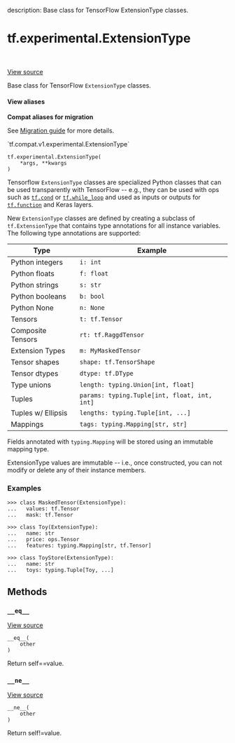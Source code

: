 description: Base class for TensorFlow ExtensionType classes.

<div itemscope itemtype="http://developers.google.com/ReferenceObject">
<meta itemprop="name" content="tf.experimental.ExtensionType" />
<meta itemprop="path" content="Stable" />
<meta itemprop="property" content="__eq__"/>
<meta itemprop="property" content="__init__"/>
<meta itemprop="property" content="__ne__"/>
</div>

# tf.experimental.ExtensionType

<!-- Insert buttons and diff -->

<table class="tfo-notebook-buttons tfo-api nocontent" align="left">

</table>

<a target="_blank" href="/code/stable/tensorflow/python/framework/extension_type.py">View source</a>



Base class for TensorFlow `ExtensionType` classes.

<section class="expandable">
  <h4 class="showalways">View aliases</h4>
  <p>
<b>Compat aliases for migration</b>
<p>See
<a href="https://www.tensorflow.org/guide/migrate">Migration guide</a> for
more details.</p>
<p>`tf.compat.v1.experimental.ExtensionType`</p>
</p>
</section>

<pre class="devsite-click-to-copy prettyprint lang-py tfo-signature-link">
<code>tf.experimental.ExtensionType(
    *args, **kwargs
)
</code></pre>



<!-- Placeholder for "Used in" -->

Tensorflow `ExtensionType` classes are specialized Python classes that can be
used transparently with TensorFlow -- e.g., they can be used with ops
such as <a href="../../tf/cond.md"><code>tf.cond</code></a> or <a href="../../tf/while_loop.md"><code>tf.while_loop</code></a> and used as inputs or outputs for
<a href="../../tf/function.md"><code>tf.function</code></a> and Keras layers.

New `ExtensionType` classes are defined by creating a subclass of
`tf.ExtensionType` that
contains type annotations for all instance variables.  The following type
annotations are supported:

Type                 | Example
-------------------- | --------------------------------------------
Python integers      | `i: int`
Python floats        | `f: float`
Python strings       | `s: str`
Python booleans      | `b: bool`
Python None          | `n: None`
Tensors              | `t: tf.Tensor`
Composite Tensors    | `rt: tf.RaggdTensor`
Extension Types      | `m: MyMaskedTensor`
Tensor shapes        | `shape: tf.TensorShape`
Tensor dtypes        | `dtype: tf.DType`
Type unions          | `length: typing.Union[int, float]`
Tuples               | `params: typing.Tuple[int, float, int, int]`
Tuples w/ Ellipsis   | `lengths: typing.Tuple[int, ...]`
Mappings             | `tags: typing.Mapping[str, str]`

Fields annotated with `typing.Mapping` will be stored using an immutable
mapping type.

ExtensionType values are immutable -- i.e., once constructed, you can not
modify or delete any of their instance members.

### Examples

```
>>> class MaskedTensor(ExtensionType):
...   values: tf.Tensor
...   mask: tf.Tensor
```

```
>>> class Toy(ExtensionType):
...   name: str
...   price: ops.Tensor
...   features: typing.Mapping[str, tf.Tensor]
```

```
>>> class ToyStore(ExtensionType):
...   name: str
...   toys: typing.Tuple[Toy, ...]
```

## Methods

<h3 id="__eq__"><code>__eq__</code></h3>

<a target="_blank" href="/code/stable/tensorflow/python/framework/extension_type.py">View source</a>

<pre class="devsite-click-to-copy prettyprint lang-py tfo-signature-link">
<code>__eq__(
    other
)
</code></pre>

Return self==value.


<h3 id="__ne__"><code>__ne__</code></h3>

<a target="_blank" href="/code/stable/tensorflow/python/framework/extension_type.py">View source</a>

<pre class="devsite-click-to-copy prettyprint lang-py tfo-signature-link">
<code>__ne__(
    other
)
</code></pre>

Return self!=value.




